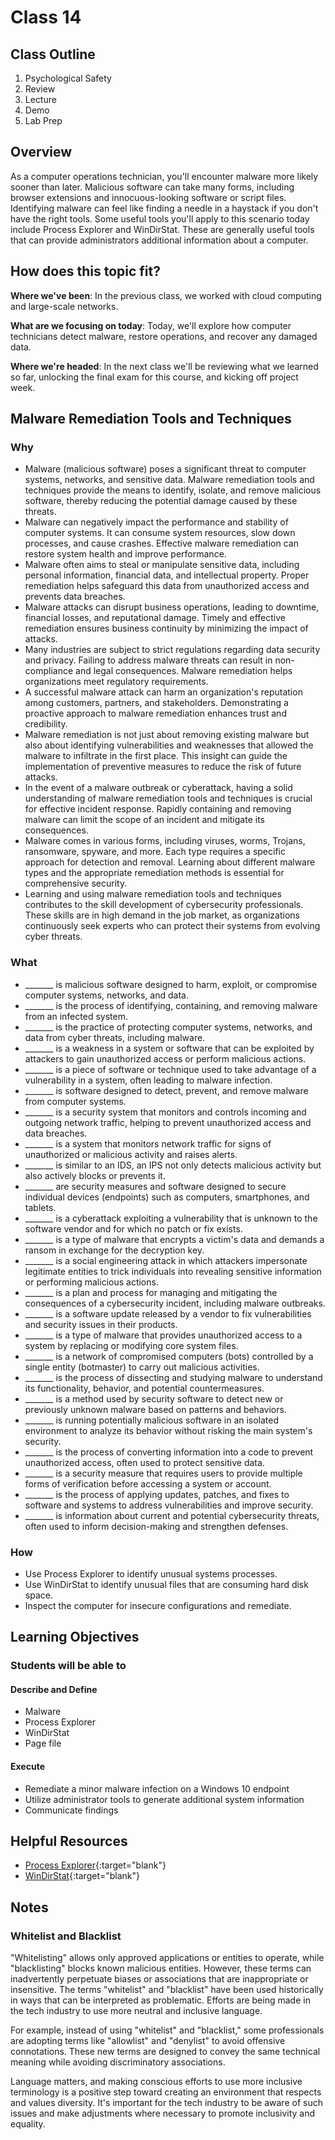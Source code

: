 # Class 14

## Class Outline

1. Psychological Safety
1. Review
1. Lecture
1. Demo
1. Lab Prep

## Overview

As a computer operations technician, you'll encounter malware more likely sooner than later. Malicious software can take many forms, including browser extensions and innocuous-looking software or script files. Identifying malware can feel like finding a needle in a haystack if you don't have the right tools. Some useful tools you'll apply to this scenario today include Process Explorer and WinDirStat. These are generally useful tools that can provide administrators additional information about a computer.

## How does this topic fit?

**Where we've been**:
In the previous class, we worked with cloud computing and large-scale networks.

**What are we focusing on today**:
Today, we'll explore how computer technicians detect malware, restore operations, and recover any damaged data.

**Where we're headed**:
In the next class we'll be reviewing what we learned so far, unlocking the final exam for this course, and kicking off project week.

## Malware Remediation Tools and Techniques

### Why
- Malware (malicious software) poses a significant threat to computer systems, networks, and sensitive data. Malware remediation tools and techniques provide the means to identify, isolate, and remove malicious software, thereby reducing the potential damage caused by these threats.
- Malware can negatively impact the performance and stability of computer systems. It can consume system resources, slow down processes, and cause crashes. Effective malware remediation can restore system health and improve performance.
- Malware often aims to steal or manipulate sensitive data, including personal information, financial data, and intellectual property. Proper remediation helps safeguard this data from unauthorized access and prevents data breaches.
- Malware attacks can disrupt business operations, leading to downtime, financial losses, and reputational damage. Timely and effective remediation ensures business continuity by minimizing the impact of attacks.
- Many industries are subject to strict regulations regarding data security and privacy. Failing to address malware threats can result in non-compliance and legal consequences. Malware remediation helps organizations meet regulatory requirements.
- A successful malware attack can harm an organization's reputation among customers, partners, and stakeholders. Demonstrating a proactive approach to malware remediation enhances trust and credibility.
- Malware remediation is not just about removing existing malware but also about identifying vulnerabilities and weaknesses that allowed the malware to infiltrate in the first place. This insight can guide the implementation of preventive measures to reduce the risk of future attacks.
- In the event of a malware outbreak or cyberattack, having a solid understanding of malware remediation tools and techniques is crucial for effective incident response. Rapidly containing and removing malware can limit the scope of an incident and mitigate its consequences.
- Malware comes in various forms, including viruses, worms, Trojans, ransomware, spyware, and more. Each type requires a specific approach for detection and removal. Learning about different malware types and the appropriate remediation methods is essential for comprehensive security.
- Learning and using malware remediation tools and techniques contributes to the skill development of cybersecurity professionals. These skills are in high demand in the job market, as organizations continuously seek experts who can protect their systems from evolving cyber threats.

### What
- _______ is malicious software designed to harm, exploit, or compromise computer systems, networks, and data.
- _______ is the process of identifying, containing, and removing malware from an infected system.
- _______ is the practice of protecting computer systems, networks, and data from cyber threats, including malware.
- _______ is a weakness in a system or software that can be exploited by attackers to gain unauthorized access or perform malicious actions.
- _______ is a piece of software or technique used to take advantage of a vulnerability in a system, often leading to malware infection.
- _______ is software designed to detect, prevent, and remove malware from computer systems.
- _______ is a security system that monitors and controls incoming and outgoing network traffic, helping to prevent unauthorized access and data breaches.
- _______ is a system that monitors network traffic for signs of unauthorized or malicious activity and raises alerts.
- _______ is similar to an IDS, an IPS not only detects malicious activity but also actively blocks or prevents it.
- _______ are security measures and software designed to secure individual devices (endpoints) such as computers, smartphones, and tablets.
- _______ is a cyberattack exploiting a vulnerability that is unknown to the software vendor and for which no patch or fix exists.
- _______ is a type of malware that encrypts a victim's data and demands a ransom in exchange for the decryption key.
- _______ is a social engineering attack in which attackers impersonate legitimate entities to trick individuals into revealing sensitive information or performing malicious actions.
- _______ is a plan and process for managing and mitigating the consequences of a cybersecurity incident, including malware outbreaks.
- _______ is a software update released by a vendor to fix vulnerabilities and security issues in their products.
- _______ is a type of malware that provides unauthorized access to a system by replacing or modifying core system files.
- _______ is a network of compromised computers (bots) controlled by a single entity (botmaster) to carry out malicious activities.
- _______ is the process of dissecting and studying malware to understand its functionality, behavior, and potential countermeasures.
- _______ is a method used by security software to detect new or previously unknown malware based on patterns and behaviors.
- _______ is running potentially malicious software in an isolated environment to analyze its behavior without risking the main system's security.
- _______ is the process of converting information into a code to prevent unauthorized access, often used to protect sensitive data.
- _______ is a security measure that requires users to provide multiple forms of verification before accessing a system or account.
- _______ is the process of applying updates, patches, and fixes to software and systems to address vulnerabilities and improve security.
- _______ is information about current and potential cybersecurity threats, often used to inform decision-making and strengthen defenses.

### How
- Use Process Explorer to identify unusual systems processes.
- Use WinDirStat to identify unusual files that are consuming hard disk space.
- Inspect the computer for insecure configurations and remediate.

<!-- ### Experimentation and Discovery Ideas
  - Provide some ideas here for how the instructor can be interactive with the students
  - Can this be built using the Socratic method?
  - Can we use breakout or small group sessions -->

## Learning Objectives

### Students will be able to

#### Describe and Define

- Malware
- Process Explorer
- WinDirStat
- Page file

#### Execute

- Remediate a minor malware infection on a Windows 10 endpoint
- Utilize administrator tools to generate additional system information
- Communicate findings

## Helpful Resources

- [Process Explorer](https://docs.microsoft.com/en-us/sysinternals/downloads/process-explorer){:target="blank"}
- [WinDirStat](https://windirstat.net/){:target="blank"}

## Notes

### Whitelist and Blacklist

"Whitelisting" allows only approved applications or entities to operate, while "blacklisting" blocks known malicious entities. However, these terms can inadvertently perpetuate biases or associations that are inappropriate or insensitive. The terms "whitelist" and "blacklist" have been used historically in ways that can be interpreted as problematic. Efforts are being made in the tech industry to use more neutral and inclusive language.

For example, instead of using "whitelist" and "blacklist," some professionals are adopting terms like "allowlist" and "denylist" to avoid offensive connotations. These new terms are designed to convey the same technical meaning while avoiding discriminatory associations.

Language matters, and making conscious efforts to use more inclusive terminology is a positive step toward creating an environment that respects and values diversity. It's important for the tech industry to be aware of such issues and make adjustments where necessary to promote inclusivity and equality.

